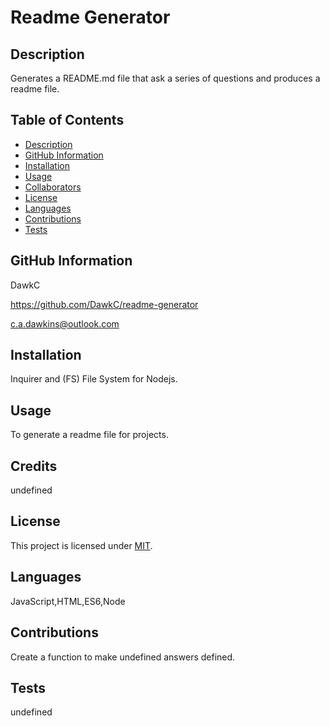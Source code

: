 
  # Readme Generator

  ## Description
  Generates a README.md file that ask a series of questions and produces a readme file.

  ## Table of Contents
  * [Description](#description)
  * [GitHub Information](#github-information)
  * [Installation](#installation)
  * [Usage](#usage)
  * [Collaborators](#collaborators)
  * [License](#license)
  * [Languages](#languages)
  * [Contributions](#contributions)
  * [Tests](#tests)

  ## GitHub Information
  DawkC

  https://github.com/DawkC/readme-generator

  c.a.dawkins@outlook.com

  ## Installation
  Inquirer and (FS) File System for Nodejs.
  
  ## Usage
  To generate a readme file for projects.

  ## Credits
  undefined

  ## License
  This project is licensed under [MIT](undefined).

  ## Languages
  JavaScript,HTML,ES6,Node
  
  ## Contributions
  Create a function to make undefined answers defined.

  ## Tests
  undefined

